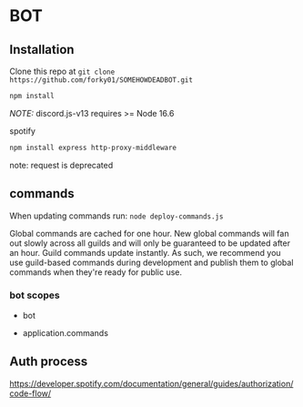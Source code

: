 # BOT

## Installation

Clone this repo at `git clone https://github.com/forky01/SOMEHOWDEADBOT.git`

``` sh
npm install
```

_NOTE:_ discord.js-v13 requires >= Node 16.6

spotify

```sh
npm install express http-proxy-middleware 
```

note: request is deprecated

## commands

When updating commands run: `node deploy-commands.js`

Global commands are cached for one hour. New global commands will fan out slowly across all guilds and will only be guaranteed to be updated after an hour. Guild commands update instantly. As such, we recommend you use guild-based commands during development and publish them to global commands when they're ready for public use.

### bot scopes

* bot

* application.commands

## Auth process

https://developer.spotify.com/documentation/general/guides/authorization/code-flow/